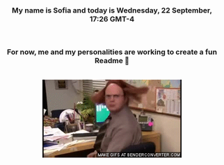 


<div align="center">
<h3 >My name is Sofia and today is Wednesday, 22 September, 17:26 GMT-4</h3><br>
<h3 >For now, me and my personalities are working to create a fun Readme 👋
</h3><br>
<img src='img/dwight.gif' alt='working...'/>
</div>
